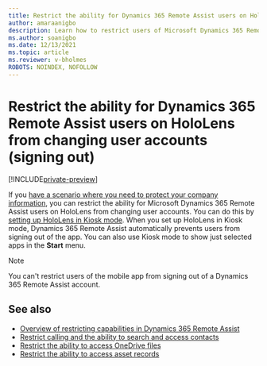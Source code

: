 ```yaml
---
title: Restrict the ability for Dynamics 365 Remote Assist users on HoloLens from changing user accounts (signing out)
author: amaraanigbo
description: Learn how to restrict users of Microsoft Dynamics 365 Remote Assist from changing user accounts (signing out of the app). 
ms.author: soanigbo
ms.date: 12/13/2021
ms.topic: article
ms.reviewer: v-bholmes
ROBOTS: NOINDEX, NOFOLLOW
---
```


# Restrict the ability for Dynamics 365 Remote Assist users on HoloLens from changing user accounts (signing out)

[!INCLUDE[private-preview](../includes/private-preview.md)]

If you [have a scenario where you need to protect your company information](restricted-mode-overview.md), you can restrict the ability for Microsoft Dynamics 365 Remote Assist users on HoloLens from changing user accounts. You can do this by [setting up HoloLens in Kiosk mode](/hololens/hololens-kiosk?tabs=uisak%2cnonaadlogon). When you set up HoloLens in Kiosk mode, Dynamics 365 Remote Assist automatically prevents users from signing out of the app. You can also use Kiosk mode to show just selected apps in the **Start** menu. 

> [!NOTE]
> You can't restrict users of the mobile app from signing out of a Dynamics 365 Remote Assist account. 

## See also

- [Overview of restricting capabilities in Dynamics 365 Remote Assist](restricted-mode-overview.md)
- [Restrict calling and the ability to search and access contacts](restricted-mode-calling.md)
- [Restrict the ability to access OneDrive files](restricted-mode-files.md)
- [Restrict the ability to access asset records](restricted-mode-assets.md)